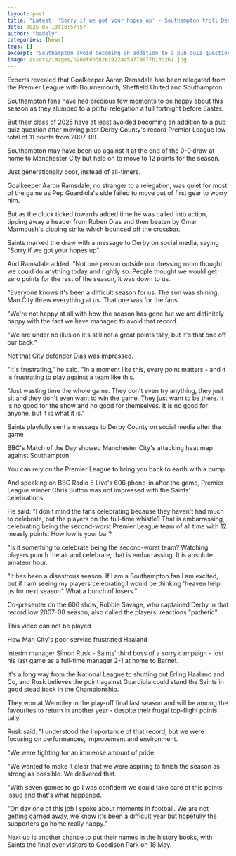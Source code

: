 ```yaml
---
layout: post
title: "Latest: 'Sorry if we got your hopes up' - Southampton troll Derby after 12th point"
date: 2025-05-10T18:57:57
author: "badely"
categories: [News]
tags: []
excerpt: "Southampton avoid becoming an addition to a pub quiz question after moving past Derby County's record low total of 11 points."
image: assets/images/b28ef8bd82e1922aa5a779877b13b261.jpg
---
```


Experts revealed that Goalkeeper Aaron Ramsdale has been relegated from the Premier League with Bournemouth, Sheffield United and Southampton

Southampton fans have had precious few moments to be happy about this season as they slumped to a pitiful relegation a full fortnight before Easter.

But their class of 2025 have at least avoided becoming an addition to a pub quiz question after moving past Derby County's record Premier League low total of 11 points from 2007-08.

Southampton may have been up against it at the end of the 0-0 draw at home to Manchester City but held on to move to 12 points for the season.

Just generationally poor, instead of all-timers.

Goalkeeper Aaron Ramsdale, no stranger to a relegation, was quiet for most of the game as Pep Guardiola's side failed to move out of first gear to worry him.

But as the clock ticked towards added time he was called into action, tipping away a header from Ruben Dias and then beaten by Omar Marmoush's dipping strike which bounced off the crossbar.

Saints marked the draw with a message to Derby on social media, saying "Sorry if we got your hopes up".

And Ramsdale added: "Not one person outside our dressing room thought we could do anything today and rightly so. People thought we would get zero points for the rest of the season, it was down to us.

"Everyone knows it's been a difficult season for us. The sun was shining, Man City threw everything at us. That one was for the fans. 

"We're not happy at all with how the season has gone but we are definitely happy with the fact we have managed to avoid that record.

"We are under no illusion it's still not a great points tally, but it's that one off our back."

Not that City defender Dias was impressed.

"It's frustrating," he said. "In a moment like this, every point matters - and it is frustrating to play against a team like this.

"Just wasting time the whole game. They don't even try anything, they just sit and they don't even want to win the game. They just want to be there. It is no good for the show and no good for themselves. It is no good for anyone, but it is what it is."

Saints playfully sent a message to Derby County on social media after the game

BBC's Match of the Day showed Manchester City's attacking heat map against Southampton

You can rely on the Premier League to bring you back to earth with a bump.

And speaking on BBC Radio 5 Live's 606 phone-in after the game, Premier League winner Chris Sutton was not impressed with the Saints' celebrations.

He said: "I don't mind the fans celebrating because they haven't had much to celebrate, but the players on the full-time whistle? That is embarrassing, celebrating being the second-worst Premier League team of all time with 12 measly points. How low is your bar?

"Is it something to celebrate being the second-worst team? Watching players punch the air and celebrate, that is embarrassing. It is absolute amateur hour.

"It has been a disastrous season. If I am a Southampton fan I am excited, but if I am seeing my players celebrating I would be thinking 'heaven help us for next season'. What a bunch of losers."

Co-presenter on the 606 show, Robbie Savage, who captained Derby in that record low 2007-08 season, also called the players' reactions "pathetic".

This video can not be played

How Man City's poor service frustrated Haaland

Interim manager Simon Rusk - Saints' third boss of a sorry campaign - lost his last game as a full-time manager 2-1 at home to Barnet.

It's a long way from the National League to shutting out Erling Haaland and Co, and Rusk believes the point against Guardiola could stand the Saints in good stead back in the Championship.

They won at Wembley in the play-off final last season and will be among the favourites to return in another year - despite their frugal top-flight points tally.

Rusk said: "I understood the importance of that record, but we were focusing on performances, improvement and environment.

"We were fighting for an immense amount of pride.

"We wanted to make it clear that we were aspiring to finish the season as strong as possible. We delivered that.

"With seven games to go I was confident we could take care of this points issue and that's what happened.

"On day one of this job I spoke about moments in football. We are not getting carried away, we know it's been a difficult year but hopefully the supporters go home really happy."

Next up is another chance to put their names in the history books, with Saints the final ever visitors to Goodison Park on 18 May.

